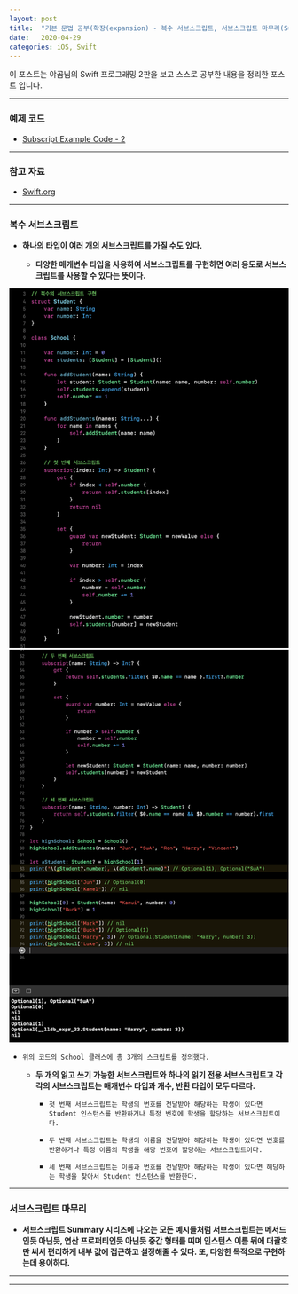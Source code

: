 ```yaml
---
layout: post
title:  "기본 문법 공부(확장(expansion) - 복수 서브스크립트, 서브스크립트 마무리(Subscript))"
date:   2020-04-29
categories: iOS, Swift
---
```


이 포스트는 야곰님의 Swift 프로그래밍 2판을 보고 스스로 공부한 내용을 정리한 포스트 입니다.

- - -

### 예제 코드

- [Subscript Example Code - 2](https://github.com/VincentGeranium/Swift-Study/tree/master/2020-04-29-SubscriptExampleCode-2.playground)

- - -

### 참고 자료

- [Swift.org](https://docs.swift.org/swift-book/LanguageGuide/Subscripts.html)

- - -

### 복수 서브스크립트

- **하나의 타입이 여러 개의 서브스크립트를 가질 수도 있다.**

    - **다양한 매개변수 타입을 사용하여 서브스크립트를 구현하면 여러 용도로 서브스크립트를 사용할 수 있다는 뜻이다.**
    
<img width="1058" alt="subscriptImage-2" src="https://github.com/VincentGeranium/VincentGeranium.github.io/blob/master/assets/img/subscriptImage-2.png?raw=true">
<img width="1058" alt="subscriptImage-3" src="https://github.com/VincentGeranium/VincentGeranium.github.io/blob/master/assets/img/subscriptImage-3.png?raw=true">

- `위의 코드의 School 클래스에 총 3개의 스크립트를 정의했다.`

    - **두 개의 읽고 쓰기 가능한 서브스크립트와 하나의 읽기 전용 서브스크립트고 각각의 서브스크립트는 매개변수 타입과 개수, 반환 타입이 모두 다르다.**
    
        - `첫 번째 서브스크립트는 학생의 번호를 전달받아 해당하는 학생이 있다면 Student 인스턴스를 반환하거나 특정 번호에 학생을 할당하는 서브스크립트이다.`
        
        - `두 번째 서브스크립트는 학생의 이름을 전달받아 해당하는 학생이 있다면 번호를 반환하거나 특정 이름의 학생을 해당 번호에 할당하는 서브스크립트이다.`
        
        - `세 번째 서브스크립트는 이름과 번호를 전달받아 해당하는 학생이 있다면 해당하는 학생을 찾아서 Student 인스턴스를 반환한다.`
        
- - -

### 서브스크립트 마무리

- **서브스크립트 Summary 시리즈에 나오는 모든 예시들처럼 서브스크립트는 메서드인듯 아닌듯, 연산 프로퍼티인듯 아닌듯 중간 형태를 띠며 인스턴스 이름 뒤에 대괄호만 써서 편리하게 내부 값에 접근하고 설정해줄 수 있다. 또, 다양한 목적으로 구현하는데 용이하다.**

- - -
- - -